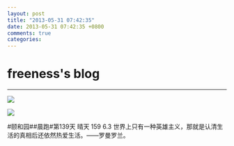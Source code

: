 ```yaml
---
layout: post
title: "2013-05-31 07:42:35"
date: 2013-05-31 07:42:35 +0800
comments: true
categories: 
---
```


# freeness's blog

----------

![](http://okqmqrbgo.bkt.clouddn.com/201305310742351.jpg)

![](http://okqmqrbgo.bkt.clouddn.com/201305310742352.jpg)

>
\#颐和园\#\#晨跑\#第139天 晴天 159 6.3 世界上只有一种英雄主义，那就是认清生活的真相后还依然热爱生活。——罗曼罗兰。